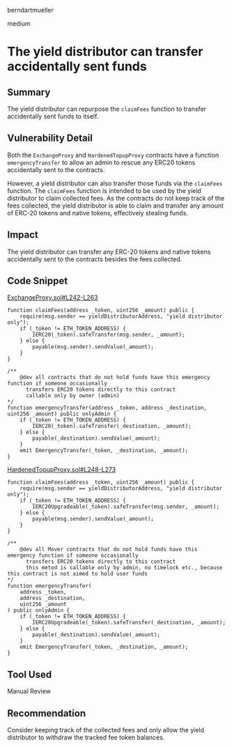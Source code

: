 berndartmueller

medium

# The yield distributor can transfer accidentally sent funds

## Summary

The yield distributor can repurpose the `claimFees` function to transfer accidentally sent funds to itself.

## Vulnerability Detail

Both the `ExchangeProxy` and `HardenedTopupProxy` contracts have a function `emergencyTransfer` to allow an admin to rescue any ERC20 tokens accidentally sent to the contracts.

However, a yield distributor can also transfer those funds via the `claimFees` function. The `claimFees` function is intended to be used by the yield distributor to claim collected fees. As the contracts do not keep track of the fees collected, the yield distributor is able to claim and transfer any amount of ERC-20 tokens and native tokens, effectively stealing funds.

## Impact

The yield distributor can transfer any ERC-20 tokens and native tokens accidentally sent to the contracts besides the fees collected.

## Code Snippet

[ExchangeProxy.sol#L242-L263](https://github.com/sherlock-audit/2022-10-mover/blob/main/cardtopup_contract/contracts/ExchangeProxy.sol#L242-L263)

```solidity
function claimFees(address _token, uint256 _amount) public {
    require(msg.sender == yieldDistributorAddress, "yield distributor only");
    if (_token != ETH_TOKEN_ADDRESS) {
        IERC20(_token).safeTransfer(msg.sender, _amount);
    } else {
        payable(msg.sender).sendValue(_amount);
    }
}

/**
    @dev all contracts that do not hold funds have this emergency function if someone occasionally
      transfers ERC20 tokens directly to this contract
      callable only by owner (admin)
*/
function emergencyTransfer(address _token, address _destination, uint256 _amount) public onlyAdmin {
    if (_token != ETH_TOKEN_ADDRESS) {
        IERC20(_token).safeTransfer(_destination, _amount);
    } else {
        payable(_destination).sendValue(_amount);
    }
    emit EmergencyTransfer(_token, _destination, _amount);
}
```

[HardenedTopupProxy.sol#L248-L273](https://github.com/sherlock-audit/2022-10-mover/blob/main/cardtopup_contract/contracts/HardenedTopupProxy.sol#L248-L273)

```solidity
function claimFees(address _token, uint256 _amount) public {
    require(msg.sender == yieldDistributorAddress, "yield distributor only");
    if (_token != ETH_TOKEN_ADDRESS) {
        IERC20Upgradeable(_token).safeTransfer(msg.sender, _amount);
    } else {
        payable(msg.sender).sendValue(_amount);
    }
}

/**
    @dev all Mover contracts that do not hold funds have this emergency function if someone occasionally
      transfers ERC20 tokens directly to this contract
      this metod is callable only by admin, no timelock etc., because this contract is not aimed to hold user funds
*/
function emergencyTransfer(
    address _token,
    address _destination,
    uint256 _amount
) public onlyAdmin {
    if (_token != ETH_TOKEN_ADDRESS) {
        IERC20Upgradeable(_token).safeTransfer(_destination, _amount);
    } else {
        payable(_destination).sendValue(_amount);
    }
    emit EmergencyTransfer(_token, _destination, _amount);
}
```

## Tool Used

Manual Review

## Recommendation

Consider keeping track of the collected fees and only allow the yield distributor to withdraw the tracked fee token balances.
